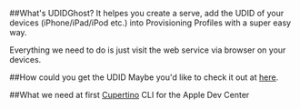 ##What's UDIDGhost?
It helpes you create a serve, add the UDID of your devices (iPhone/iPad/iPod etc.) into Provisioning Profiles with a super easy way.

Everything we need to do is just visit the web service via browser on your devices.

##How could you get the UDID 
Maybe you'd like to check it out at [here](http://stackoverflow.com/questions/19032162/is-there-a-way-since-ios-7s-release-to-get-the-udid-without-using-itunes-on-a/20546823#20546823).

##What we need at first
[Cupertino](https://github.com/nomad/cupertino) CLI for the Apple Dev Center

